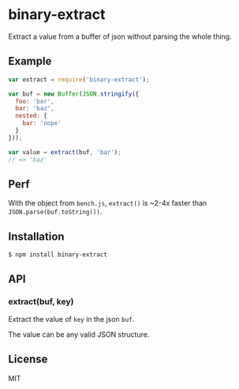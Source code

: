 
# binary-extract

  Extract a value from a buffer of json without parsing the whole thing.

## Example

```js
var extract = require('binary-extract');

var buf = new Buffer(JSON.stringify({
  foo: 'bar',
  bar: 'baz',
  nested: {
    bar: 'nope'  
  } 
}));

var value = extract(buf, 'bar');
// => 'baz'
```

## Perf

  With the object from `bench.js`, `extract()` is ~2-4x faster than
  `JSON.parse(buf.toString())`.

## Installation

```bash
$ npm install binary-extract
```

## API

### extract(buf, key)

  Extract the value of `key` in the json `buf`.

  The value can be any valid JSON structure.

## License

  MIT

